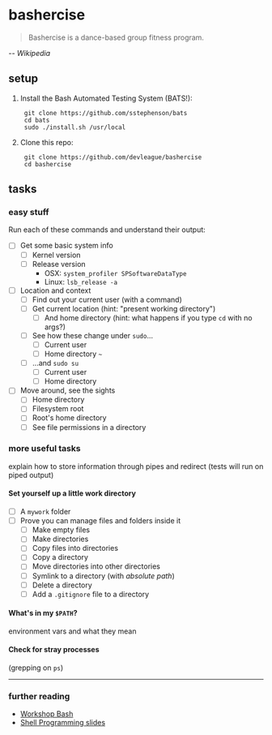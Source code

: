 # bashercise

> Bashercise is a dance-based group fitness program.

-- *Wikipedia*

## setup

1. Install the Bash Automated Testing System (BATS!):

		git clone https://github.com/sstephenson/bats
		cd bats
		sudo ./install.sh /usr/local
		
2. Clone this repo:

		git clone https://github.com/devleague/bashercise
		cd bashercise

## tasks

### easy stuff

Run each of these commands and understand their output:

- [ ] Get some basic system info
  - [ ] Kernel version
  - [ ] Release version
	  - OSX: `system_profiler SPSoftwareDataType`
	  - Linux: `lsb_release -a`
- [ ] Location and context
  - [ ] Find out your current user (with a command)
  - [ ] Get current location (hint: "present working directory")
	- [ ] And home directory (hint: what happens if you type `cd` with no args?)
  - [ ] See how these change under `sudo`...
      - [ ] Current user
      - [ ] Home directory `~`
  - [ ] ...and `sudo su`
      - [ ] Current user
      - [ ] Home directory
- [ ] Move around, see the sights
  - [ ] Home directory
  - [ ] Filesystem root
  - [ ] Root's home directory
  - [ ] See file permissions in a directory

### more useful tasks

explain how to store information through pipes and redirect (tests will run on
piped output)

#### Set yourself up a little work directory

- [ ] A `mywork` folder
- [ ] Prove you can manage files and folders inside it
  - [ ] Make empty files
  - [ ] Make directories
  - [ ] Copy files into directories
  - [ ] Copy a directory
  - [ ] Move directories into other directories
  - [ ] Symlink to a directory (with *absolute path*)
  - [ ] Delete a directory
  - [ ] Add a `.gitignore` file to a directory

#### What's in my `$PATH`?

environment vars and what they mean

#### Check for stray processes

(grepping on `ps`)

------

### further reading

- [Workshop Bash](http://workshop-bash.com/)
- [Shell Programming slides](http://www.udel.edu/it/learnit/course/class_materials/Unix_Workshop_Series/Shell-Programming-UNIX.pdf)
